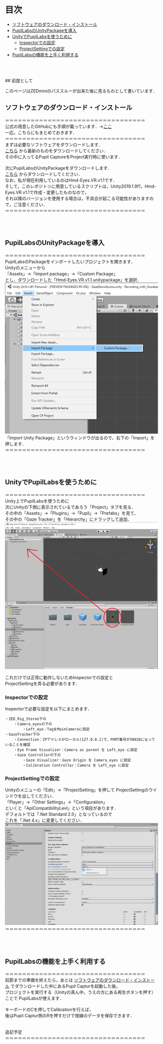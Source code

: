 # 目次
- [ソフトウェアのダウンロード・インストール](#ソフトウェアのダウンロード・インストール)
- [PupilLabsのUnityPackageを導入](#PupilLabsのUnityPackageを導入) 
- [UnityでPupilLabsを使うために](#UnityでPupilLabsを使うために)
	- [Inspectorでの設定](#Inspectorでの設定)
	- [ProjectSettingでの設定](#ProjectSettingでの設定)
- [PupilLabsの機能を上手く利用する](#PupilLabsの機能を上手く利用する)
<br>
<br>
<br>
## 前提として

このページはZEDminiのパススルーが出来た後に見るものとして書いています．


## ソフトウェアのダウンロード・インストール
＝＝＝＝＝＝＝＝＝＝＝＝＝＝＝＝＝＝＝＝＝＝＝＝＝＝＝＝＝＝＝＝＝<br>
公式の用意したGitHubにも手順が載っています．→[ここ](https://github.com/pupil-labs/hmd-eyes)<br>
一応，こちらにもまとめておきます．<br>
＝＝＝＝＝＝＝＝＝＝＝＝＝＝＝＝＝＝＝＝＝＝＝＝＝＝＝＝＝＝＝＝＝<br>
まずは必要なソフトウェアをダウンロードします．<br>
[こちら](https://github.com/pupil-labs/pupil/releases)
から最新のものをダウンロードしてください．<br>
その中に入ってるPupil CaptureをProject実行時に使います．<br>
<br>
次にPupilLabsのUnityPackageをダウンロードします．<br>
[こちら](https://github.com/pupil-labs/hmd-eyes/releases)
からダウンロードしてください．<br>
なお，私が現在利用しているのはHmd-Eyes.VR.v1.1です．<br>
そして，このレポジトリに用意しているスクリプトは，Unity2019.1.9f1，Hmd-Eyes.VR.v1.1で作成・変更したものなので，<br>
それ以降のバージョンを使用する場合は，不具合が起こる可能性がありますので，ご注意ください．<br>
＝＝＝＝＝＝＝＝＝＝＝＝＝＝＝＝＝＝＝＝＝＝＝＝＝＝＝＝＝＝＝＝＝<br>
<br>
<br>
<br>
## PupilLabsのUnityPackageを導入
＝＝＝＝＝＝＝＝＝＝＝＝＝＝＝＝＝＝＝＝＝＝＝＝＝＝＝＝＝＝＝＝＝<br>
PupilLabsのPackageをインポートしたいプロジェクトを開きます．<br>
Unityのメニューから<br>
「Assets」->「Import package」->「Custom Package」<br>
とし、ダウンロードした「Hmd-Eyes.VR.v1.1.unitypackage」を選択．<br>
![PacageInstall](PacageInstall.PNG)<br>
「Import Unity Package」というウィンドウが出るので、右下の「Import」を押します．<br>
＝＝＝＝＝＝＝＝＝＝＝＝＝＝＝＝＝＝＝＝＝＝＝＝＝＝＝＝＝＝＝＝＝<br>
<br>
<br>
<br>
## UnityでPupilLabsを使うために
＝＝＝＝＝＝＝＝＝＝＝＝＝＝＝＝＝＝＝＝＝＝＝＝＝＝＝＝＝＝＝＝＝<br>
Unity上でPupilLabsを使うために<br>
次にUnityの下側に表示されているであろう「Project」タブを見る．<br>
その中の「Assets」->「Plugins」->「Pupil」->「Prefabs」を見て、<br>
その中の「Gaze Tracker」を「Hierarchy」にドラッグして追加．<br>
![Gaze-Tracker](Gaze-Tracker.PNG) <br>


これだけでは正常に動作しないためInspectorでの設定と<br>
ProjectSettingを弄る必要があります．<br>

### Inspectorでの設定
Inspectorで必要な設定を以下にまとめます．
```
・ZED_Rig_Stereo下の
	・Camera_eyesの下の
		・Left_eye：TagをMainCameraに設定
・GazeTracker下の
	・Connection：IPアドレスがローカル(127.0.0.1)で，PORT番号が50020になっていることを確認
	・Eye Frame Visualizer：Camera as parent を Left_eye に設定
	・Gaze Controllerの下の
		・Gaze Visualizer：Gaze Origin を Camera_eyes に設定
		・Calibration Controller：Camera を Left_eye に設定
```

### ProjectSettingでの設定
 Unityのメニューの「Edit」->「ProjectSetting」を押して
 ProjectSettingのウインドウを出してください．<br>
 「Player」->「Other Settings」->「Configuration」<br>
 といくと「ApiCompatibilityLevl」という項目があります．<br>
 デフォルトでは「.Net Standard 2.0」となっているので<br>
 これを「.Net 4.x」に変更してください．<br>
 ![Net](Net.PNG)
＝＝＝＝＝＝＝＝＝＝＝＝＝＝＝＝＝＝＝＝＝＝＝＝＝＝＝＝＝＝＝＝＝<br>
<br>
<br>
<br>
## PupilLabsの機能を上手く利用する
＝＝＝＝＝＝＝＝＝＝＝＝＝＝＝＝＝＝＝＝＝＝＝＝＝＝＝＝＝＝＝＝＝<br>
前節までの準備を終えたら，あとは
[ソフトウェアのダウンロード・インストール](#ソフトウェアのダウンロード・インストール)
でダウンロードした中にあるPupil Capturを起動した後，<br>
プロジェクトを実行する（Unityの真ん中，うえの方にある再生ボタンを押す）ことで
PupilLabsが使えます．<br>
<br>
キーボードのCを押してCalibrationを行えば，<br>
後はPupil Captur側のRを押すだけで視線のデータを保存できます．<br>
<br>
<br>
追記予定<br>
＝＝＝＝＝＝＝＝＝＝＝＝＝＝＝＝＝＝＝＝＝＝＝＝＝＝＝＝＝＝＝＝＝<br>
<br>
<br>
<br>
